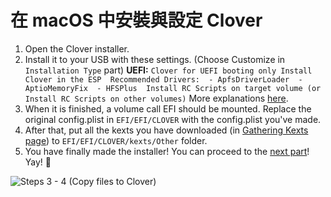 # 在 macOS 中安裝與設定 Clover

1. Open the Clover installer.
2. Install it to your USB with these settings. \(Choose Customize in `Installation Type` part\) **UEFI:** `Clover for UEFI booting only Install Clover in the ESP  Recommended Drivers:  - ApfsDriverLoader  - AptioMemoryFix  - HFSPlus  Install RC Scripts on target volume (or Install RC Scripts on other volumes)` More explanations [here](https://hackintosh.gitbook.io/-r-hackintosh-vanilla-desktop-guide/clover-setup).
3. When it is finished, a volume call EFI should be mounted. Replace the original config.plist in `EFI/EFI/CLOVER` with the config.plist you've made.
4. After that, put all the kexts you have downloaded \(in [Gathering Kexts page](../../prerequisites/get-started/gathering-kexts.md)\) to `EFI/EFI/CLOVER/kexts/Other` folder.
5. You have finally made the installer! You can proceed to the [next part](../../actual-installation/actual-installation-part-1.md)! Yay! 🥳 

![Steps 3 - 4 \(Copy files to Clover\)](../../.gitbook/assets/ezgif-4-7eed77270d16.gif)


